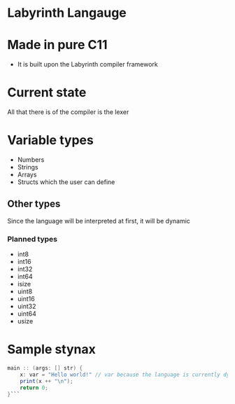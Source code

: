# Labyrinth Langauge

# Made in pure C11
* It is built upon the Labyrinth compiler framework

# Current state
All that there is of the compiler is the lexer

# Variable types
* Numbers
* Strings
* Arrays
* Structs which the user can define

## Other types
Since the language will be interpreted at first, it will be dynamic
### Planned types
* int8
* int16
* int32
* int64
* isize
* uint8
* uint16
* uint32
* uint64
* usize

# Sample stynax 
```CS
main :: (args: [] str) {
    x: var = "Hello world!" // var because the language is currently dynamic
    print(x ++ "\n");
    return 0;
}```